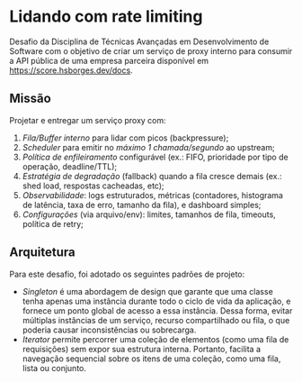 # Lidando com rate limiting

Desafio da Disciplina de Técnicas Avançadas em Desenvolvimento de Software com o objetivo de criar um serviço de proxy interno para consumir a API pública de uma empresa parceira disponível em https://score.hsborges.dev/docs.

## Missão

Projetar e entregar um serviço proxy com:

1. _Fila/Buffer interno_ para lidar com picos (backpressure);
2. _Scheduler_ para emitir no _máximo 1 chamada/segundo_ ao upstream;
3. _Política de enfileiramento_ configurável (ex.: FIFO, prioridade por tipo de operação, deadline/TTL);
4. _Estratégia de degradação_ (fallback) quando a fila cresce demais (ex.: shed load, respostas cacheadas, etc);
5. _Observabilidade_: logs estruturados, métricas (contadores, histograma de latência, taxa de erro, tamanho da fila), e dashboard simples;
6. _Configurações_ (via arquivo/env): limites, tamanhos de fila, timeouts, política de retry;

## Arquitetura

Para este desafio, foi adotado os seguintes padrões de projeto:

- _Singleton_ é uma abordagem de design que garante que uma classe tenha apenas uma instância durante todo o ciclo de vida da aplicação, e fornece um ponto global de acesso a essa instância. Dessa forma, evitar múltiplas instâncias de um serviço, recurso compartilhado ou fila, o que poderia causar inconsistências ou sobrecarga.
- _Iterator_ permite percorrer uma coleção de elementos (como uma fila de requisições) sem expor sua estrutura interna. Portanto, facilita a navegação sequencial sobre os itens de uma coleção, como uma fila, lista ou conjunto.
